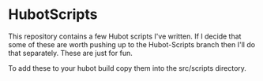 HubotScripts
============

This repository contains a few Hubot scripts I've written. If I decide that
some of these are worth pushing up to the Hubot-Scripts branch then I'll do
that separately. These are just for fun.

To add these to your hubot build copy them into the src/scripts directory.

